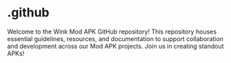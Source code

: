# .github
Welcome to the Wink Mod APK GitHub repository! This repository houses essential guidelines, resources, and documentation to support collaboration and development across our Mod APK projects. Join us in creating standout APKs!
